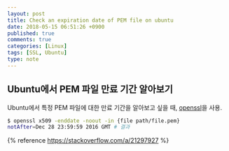 ```yaml
---
layout: post
title: Check an expiration date of PEM file on ubuntu
date: 2018-05-15 06:51:26 +0900
published: true
comments: true
categories: [Linux]
tags: [SSL, Ubuntu]
type: note
---
```


## Ubuntu에서 PEM 파일 만료 기간 알아보기
Ubuntu에서 특정 PEM 파일에 대한 만료 기간을 알아보고 싶을 때, 
[openssl](https://www.openssl.org/)을 사용.
```sh
$ openssl x509 -enddate -noout -in {file path/file.pem}
notAfter=Dec 28 23:59:59 2016 GMT # 결과
```

{% reference https://stackoverflow.com/a/21297927 %}

